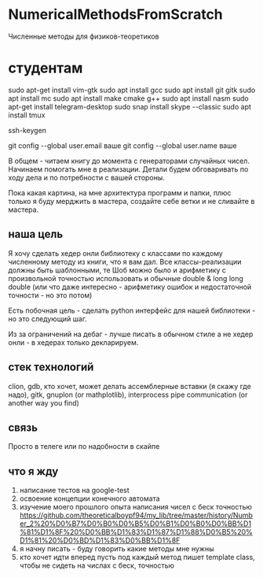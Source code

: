 # NumericalMethodsFromScratch
Численные методы для физиков-теоретиков

# студентам

sudo apt-get install vim-gtk
sudo apt install gcc
sudo apt install git gitk
sudo apt install mc
sudo apt install make cmake g++
sudo apt install nasm
sudo apt-get install telegram-desktop
sudo snap install skype --classic
sudo apt  install tmux

ssh-keygen

git config --global user.email  ваше 
git config --global user.name ваше

В общем - читаем книгу до момента с генераторами случайных чисел. Начинаем помогать мне в реализации. Детали будем обговаривать по ходу дела и по потребности с вашей стороны.

Пока какая картина, на мне архитектура программ и папки, плюс только я буду мерджить в мастера, создайте себе ветки и не сливайте в мастера.
## наша цель
Я хочу сделать хедер онли библиотеку с классами по каждому численному методу из книги, что я вам дал. Все классы-реализации должны быть шаблонными, те Шоб можно было и арифметику с произвольной точностью использовать и обычные double & long long double (или что даже интересно - арифметику ошибок и недостаточной точности - но это потом)

Есть побочная цель - сделать python интерфейс для нашей библиотеки - но это следующий шаг.

Из за ограничений на дебаг - лучше писать в обычном стиле а не хедер онли - в хедерах только декларируем.

## стек технологий
clion, gdb, кто хочет, может делать ассемблерные вставки (я скажу где надо), gitk, gnuplon (or mathplotlib), interprocess pipe communication (or another way you find)

## связь
Просто в телеге или по надобности в скайпе

## что я жду
1. написание тестов на google-test
2. освоение концепции конечного автомата
3. изучение моего прошлого опыта написания чисел с беск точностью  https://github.com/theoreticalboypf94/my_lib/tree/master/history/Number_2%20%D0%B7%D0%B0%D0%B5%D0%B1%D0%B0%D0%BB%D1%81%D1%8F%20%D0%BB%D1%83%D1%87%D1%88%D0%B5%20%D1%81%20%D0%BD%D1%83%D0%BB%D1%8F
4. я начну писать - буду говорить какие методы мне нужны
5. кто хочет идти вперед пусть под каждый метод пишет template class, чтобы не сидеть на числах с беск, точностью
